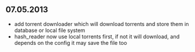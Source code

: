 ## 07.05.2013

* add torrent downloader which will download torrents and store them in database or local file system
* hash_reader now use local torrents first, if not it will download, and depends on the config it may save the file too

